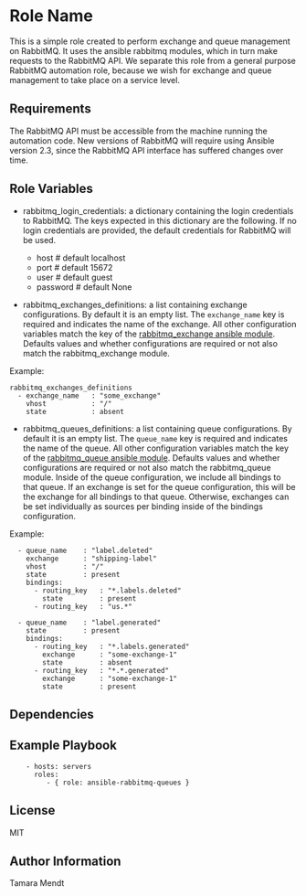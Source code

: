 Role Name
=========

This is a simple role created to perform exchange and queue management on RabbitMQ. It uses
the ansible rabbitmq modules, which in turn make requests to the RabbitMQ API. We separate
this role from a general purpose RabbitMQ automation role, because we wish for exchange and
queue management to take place on a service level.

Requirements
------------

The RabbitMQ API must be accessible from the machine running the automation code.
New versions of RabbitMQ will require using Ansible version 2.3, since the RabbitMQ API interface
has suffered changes over time.

Role Variables
--------------

* rabbitmq_login_credentials: a dictionary containing the login credentials to RabbitMQ.
The keys expected in this dictionary are the following. If no login credentials are provided,
the default credentials for RabbitMQ will be used.
    - host     # default localhost
    - port     # default 15672
    - user     # default guest
    - password # default None

* rabbitmq_exchanges_definitions: a list containing exchange configurations.
By default it is an empty list. The `exchange_name` key is required and indicates the name of the exchange. All other
configuration variables match the key of the [rabbitmq_exchange ansible module](http://docs.ansible.com/ansible/latest/rabbitmq_exchange_module.html).
Defaults values and whether configurations are required or not also match the rabbitmq_exchange module.

Example:
```
rabbitmq_exchanges_definitions
  - exchange_name   : "some_exchange"
    vhost           : "/"
    state           : absent
```

* rabbitmq_queues_definitions: a list containing queue configurations.
By default it is an empty list. The `queue_name` key is required and indicates the name of the queue. All other
configuration variables match the key of the [rabbitmq_queue ansible module](http://docs.ansible.com/ansible/latest/rabbitmq_queue_module.html).
Defaults values and whether configurations are required or not also match the rabbitmq_queue module.
Inside of the queue configuration, we include all bindings to that queue.
If an exchange is set for the queue configuration, this will be the exchange for
all bindings to that queue. Otherwise, exchanges can be set individually as sources per binding
inside of the bindings configuration.

Example:
```
  - queue_name    : "label.deleted"
    exchange      : "shipping-label"
    vhost         : "/"
    state         : present
    bindings:
      - routing_key   : "*.labels.deleted"
        state         : present
      - routing_key   : "us.*"

  - queue_name    : "label.generated"
    state         : present
    bindings:
      - routing_key   : "*.labels.generated"
        exchange      : "some-exchange-1"
        state         : absent
      - routing_key   : "*.*.generated"
        exchange      : "some-exchange-1"
        state         : present
```

Dependencies
------------


Example Playbook
----------------
```
    - hosts: servers
      roles:
         - { role: ansible-rabbitmq-queues }
```

License
-------

MIT

Author Information
------------------

Tamara Mendt
